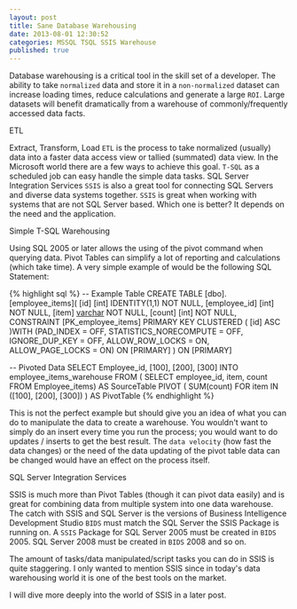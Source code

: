 ```yaml
---
layout: post
title: Sane Database Warehousing
date: 2013-08-01 12:30:52
categories: MSSQL TSQL SSIS Warehouse
published: true
---
```


Database warehousing is a critical tool in the skill set of a developer.  The ability to take `normalized` data and store it in a `non-normalized` dataset can increase loading times, reduce calculations and generate a large `ROI`.  Large datasets will benefit dramatically from a warehouse of commonly/frequently accessed data facts.

ETL

Extract, Transform, Load `ETL` is the process to take normalized (usually) data into a faster data access view or tallied (summated) data view.  In the Microsoft world there are a few ways to achieve this goal.  `T-SQL` as a scheduled job can easy handle the simple data tasks.  SQL Server Integration Services `SSIS` is also a great tool for connecting SQL Servers and diverse data systems together.  `SSIS` is great when working with systems that are not SQL Server based.  Which one is better?  It depends on the need and the application.

Simple T-SQL Warehousing

Using SQL 2005 or later allows the using of the pivot command when querying data.  Pivot Tables can simplify a lot of reporting and calculations (which take time).  A very simple example of would be the following SQL Statement:
 
{% highlight sql %}
-- Example Table
CREATE TABLE [dbo].[employee_items](
    [id] [int] IDENTITY(1,1) NOT NULL,
    [employee_id] [int] NOT NULL,
	[item] [varchar](10) NOT NULL,
	[count] [int] NOT NULL,
 CONSTRAINT [PK_employee_items] PRIMARY KEY CLUSTERED 
(
	[id] ASC
)WITH (PAD_INDEX  = OFF, STATISTICS_NORECOMPUTE  = OFF, IGNORE_DUP_KEY = OFF, ALLOW_ROW_LOCKS  = ON, ALLOW_PAGE_LOCKS  = ON) ON [PRIMARY]
) ON [PRIMARY]

-- Pivoted Data
SELECT Employee_id, [100], [200], [300] 
INTO employee_items_warehouse
    FROM (
        SELECT employee_id, item, count
            FROM Employee_items) AS SourceTable
        PIVOT
        (
        SUM(count)
        FOR item IN ([100], [200], [300])
        ) AS PivotTable
{% endhighlight %}

This is not the perfect example but should give you an idea of what you can do to manipulate the data to create a warehouse.  You wouldn't want to simply do an insert every time you run the process; you would want to do updates / inserts to get the best result.  The `data velocity` (how fast the data changes) or the need of the data updating of the pivot table data can be changed would have an effect on the process itself.  

SQL Server Integration Services

SSIS is much more than Pivot Tables (though it can pivot data easily) and is great for combining data from multiple system into one data warehouse.  The catch with SSIS and SQL Server is the versions of Business Intelligence Development Studio `BIDS` must match the SQL Server the SSIS Package is running on.  A `SSIS` Package for SQL Server 2005 must be created in `BIDS` 2005.  SQL Server 2008 must be created in `BIDS` 2008 and so on.

The amount of tasks/data manipulated/script tasks you can do in SSIS is quite staggering.  I only wanted to mention SSIS since in today's data warehousing world it is one of the best tools on the market.  

I will dive more deeply into the world of SSIS in a later post.